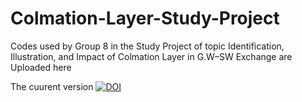 # Colmation-Layer-Study-Project

Codes used by Group 8 in the Study Project of topic Identification, Illustration, and Impact of Colmation Layer in G.W–SW Exchange are Uploaded here

The cuurent version [![DOI](https://zenodo.org/badge/576731272.svg)](https://zenodo.org/badge/latestdoi/576731272)



